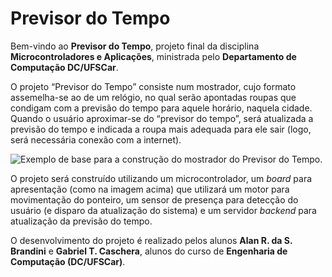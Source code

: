 # Previsor do Tempo

Bem-vindo ao **Previsor do Tempo**, projeto final da disciplina **Microcontroladores e Aplicações**, ministrada pelo **Departamento de Computação DC/UFSCar**.

O projeto “Previsor do Tempo” consiste num mostrador, cujo formato assemelha-se ao de um relógio, no qual serão apontadas roupas que condigam com a previsão do tempo para aquele horário, naquela cidade. Quando o usuário aproximar-se do “previsor do tempo”, será atualizada a previsão do tempo e indicada a roupa mais adequada para ele sair (logo, será necessária conexão com a internet).

![Exemplo de base para a construção do mostrador do Previsor do Tempo.](https://hackster.imgix.net/uploads/cover_image/file/95056/finished_2.jpg?auto=compress%2Cformat&w=900&h=675&fit=min)

O projeto será construído utilizando um microcontrolador, um _board_ para apresentação (como na imagem acima) que utilizará um motor para movimentação do ponteiro, um sensor de presença para detecção do usuário (e disparo da atualização do sistema) e um servidor _backend_ para atualização da previsão do tempo. 

O desenvolvimento do projeto é realizado pelos alunos **Alan R. da S. Brandini** e **Gabriel T. Caschera**, alunos do curso de **Engenharia de Computação (DC/UFSCar)**.

